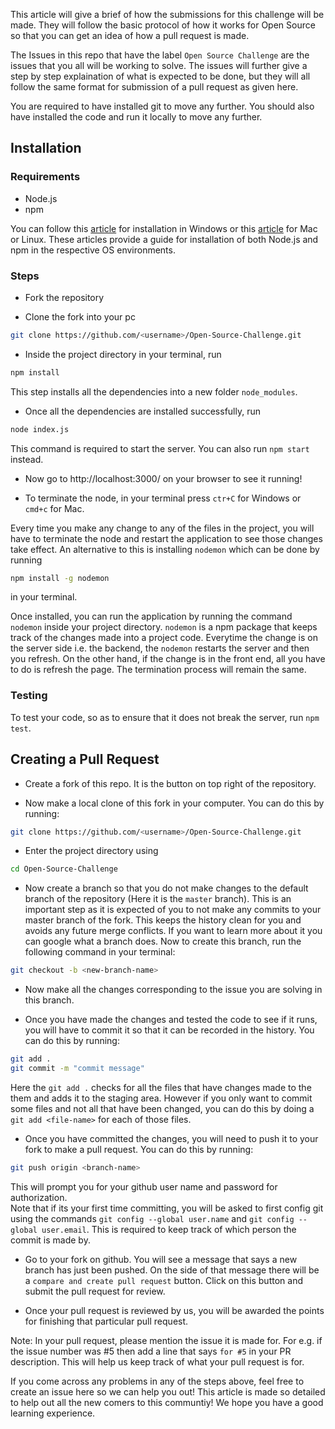 This article will give a brief of how the submissions for this challenge will be made. They will follow the basic protocol of how it works for Open Source so that you can get an idea of how a pull request is made.

The Issues in this repo that have the label `Open Source Challenge` are the issues that you all will be working to solve. The issues will further give a step by step explaination of what is expected to be done, but they will all follow the same format for submission of a pull request as given here.

You are required to have installed git to move any further. You should also have installed the code and run it locally to move any further.

## Installation

### Requirements
* Node.js
* npm

You can follow this [article](https://phoenixnap.com/kb/install-node-js-npm-on-windows) for installation in Windows or this [article](https://www.taniarascia.com/how-to-install-and-use-node-js-and-npm-mac-and-windows/#installation-on-a-mac-or-linux) for Mac or Linux. These articles provide a guide for installation of both Node.js and npm in the respective OS environments.

### Steps

* Fork the repository

* Clone the fork into your pc  
```sh 
git clone https://github.com/<username>/Open-Source-Challenge.git
```

* Inside the project directory in your terminal, run  
```sh 
npm install
```
This step installs all the dependencies into a new folder `node_modules`.

* Once all the dependencies are installed successfully, run
```sh
node index.js
```
This command is required to start the server. You can also run `npm start` instead.

* Now go to http://localhost:3000/ on your browser to see it running!

* To terminate the node, in your terminal press `ctr+C` for Windows or `cmd+c` for Mac.
  
Every time you make any change to any of the files in the project, you will have to terminate the node and restart the application to see those changes take effect. An alternative to this is installing `nodemon` which can be done by running
```sh
npm install -g nodemon
``` 
in your terminal.  
  
Once installed, you can run the application by running the command `nodemon` inside your project directory. `nodemon` is a npm package that keeps track of the changes made into a project code. Everytime the change is on the server side i.e. the backend, the `nodemon` restarts the server and then you refresh. On the other hand, if the change is in the front end, all you have to do is refresh the page. The termination process will remain the same.

### Testing

To test your code, so as to ensure that it does not break the server, run `npm test`.

## Creating a Pull Request

* Create a fork of this repo. It is the button on top right of the repository.

* Now make a local clone of this fork in your computer. You can do this by running:
```sh
git clone https://github.com/<username>/Open-Source-Challenge.git
```

* Enter the project directory using
```sh
cd Open-Source-Challenge
```

* Now create a branch so that you do not make changes to the default branch of the repository (Here it is the `master` branch). This is an important step as it is expected of you to not make any commits to your master branch of the fork. This keeps the history clean for you and avoids any future merge conflicts. If you want to learn more about it you can google what a branch does. Now to create this branch, run the following command in your terminal:
```sh
git checkout -b <new-branch-name>
```

* Now make all the changes corresponding to the issue you are solving in this branch.

* Once you have made the changes and tested the code to see if it runs, you will have to commit it so that it can be recorded in the history. You can do this by running:
```sh
git add .
git commit -m "commit message"
```
Here the `git add .` checks for all the files that have changes made to the them and adds it to the staging area. However if you only want to commit some files and not all that have been changed, you can do this by doing a `git add <file-name>` for each of those files.

* Once you have committed the changes, you will need to push it to your fork to make a pull request. You can do this by running:
```sh
git push origin <branch-name>
``` 
This will prompt you for your github user name and password for authorization.  
Note that if its your first time committing, you will be asked to first config git using the commands `git config --global user.name` and `git config --global user.email`. This is required to keep track of which person the commit is made by.

* Go to your fork on github. You will see a message that says a new branch has just been pushed. On the side of that message there will be a `compare and create pull request` button. Click on this button and submit the pull request for review.

* Once your pull request is reviewed by us, you will be awarded the points for finishing that particular pull request.  

Note: In your pull request, please mention the issue it is made for. For e.g. if the issue number was #5 then add a line that says `for #5` in your PR description. This will help us keep track of what your pull request is for.

If you come across any problems in any of the steps above, feel free to create an issue here so we can help you out! This article is made so detailed to help out all the new comers to this communtiy! We hope you have a good learning experience.

